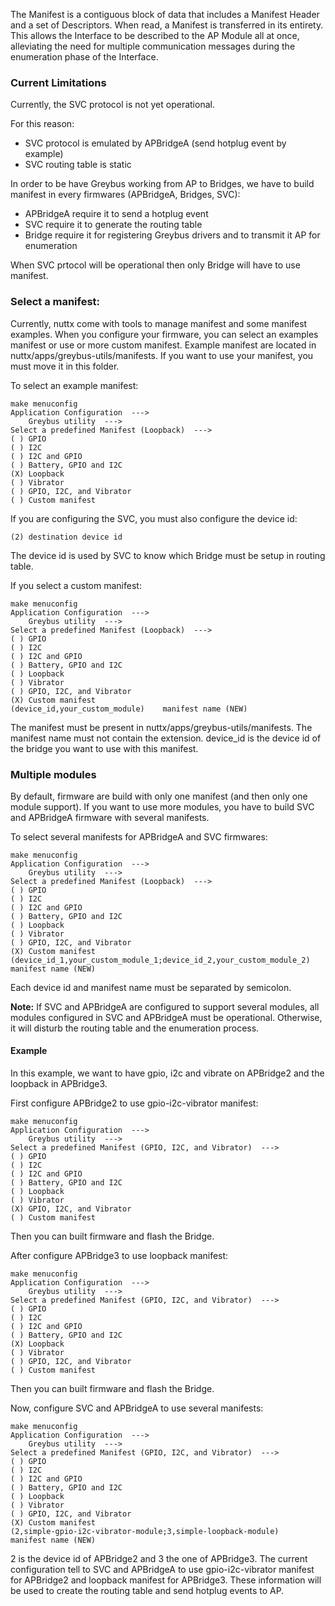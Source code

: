 The Manifest is a contiguous block of data that includes a Manifest Header and a set of Descriptors. When read, a Manifest is transferred in its entirety. This allows the Interface to be described to the AP Module all at once, alleviating the need for multiple communication messages during the enumeration phase of the Interface.

### Current Limitations
Currently, the SVC protocol is not yet operational.

For this reason:
* SVC protocol is emulated by APBridgeA (send hotplug event by example)
* SVC routing table is static

In order to be have Greybus working from AP to Bridges, we have to build manifest in every firmwares (APBridgeA, Bridges, SVC):
* APBridgeA require it to send a hotplug event
* SVC require it to generate the routing table
* Bridge require it for registering Greybus drivers and to transmit it AP for enumeration

When SVC prtocol will be operational then only Bridge will have to use manifest.

### Select a manifest:
Currently, nuttx come with tools to manage manifest and some manifest examples.
When you configure your firmware, you can select an examples manifest or use or more custom manifest.
Example manifest are located in nuttx/apps/greybus-utils/manifests. If you want to use your manifest, you must move it in this folder.

To select an example manifest:
```
make menuconfig
Application Configuration  --->
	Greybus utility  --->
Select a predefined Manifest (Loopback)  --->
( ) GPIO
( ) I2C
( ) I2C and GPIO
( ) Battery, GPIO and I2C
(X) Loopback
( ) Vibrator
( ) GPIO, I2C, and Vibrator
( ) Custom manifest
```
If you are configuring the SVC, you must also configure the device id:
```
(2) destination device id
```
The device id is used by SVC to know which Bridge must be setup in routing table.

If you select a custom manifest:
```
make menuconfig
Application Configuration  --->
	Greybus utility  --->
Select a predefined Manifest (Loopback)  --->
( ) GPIO
( ) I2C
( ) I2C and GPIO
( ) Battery, GPIO and I2C
( ) Loopback
( ) Vibrator
( ) GPIO, I2C, and Vibrator
(X) Custom manifest
(device_id,your_custom_module)    manifest name (NEW)
```
The manifest must be present in nuttx/apps/greybus-utils/manifests. The manifest name must not contain the extension. device_id is the device id of the bridge you want to use with this manifest.

### Multiple modules
By default, firmware are build with only one manifest (and then only one module support).
If you want to use more modules, you have to build SVC and APBridgeA firmware with several manifests.

To select several manifests for APBridgeA and SVC firmwares:
```
make menuconfig
Application Configuration  --->
	Greybus utility  --->
Select a predefined Manifest (Loopback)  --->
( ) GPIO
( ) I2C
( ) I2C and GPIO
( ) Battery, GPIO and I2C
( ) Loopback
( ) Vibrator
( ) GPIO, I2C, and Vibrator
(X) Custom manifest
(device_id_1,your_custom_module_1;device_id_2,your_custom_module_2)    manifest name (NEW)
```
Each device id and manifest name must be separated by semicolon. 

**Note:**
If SVC and APBridgeA are configured to support several modules, all modules configured in SVC and APBridgeA must be operational. Otherwise, it will disturb the routing table and the enumeration process.

#### Example
In this example, we want to have gpio, i2c and vibrate on APBridge2 and the loopback in APBridge3.

First configure APBridge2 to use gpio-i2c-vibrator manifest:
```
make menuconfig
Application Configuration  --->
	Greybus utility  --->
Select a predefined Manifest (GPIO, I2C, and Vibrator)  --->
( ) GPIO
( ) I2C
( ) I2C and GPIO
( ) Battery, GPIO and I2C
( ) Loopback
( ) Vibrator
(X) GPIO, I2C, and Vibrator
( ) Custom manifest
```
Then you can built firmware and flash the Bridge.

After configure APBridge3 to use loopback manifest:
```
make menuconfig
Application Configuration  --->
	Greybus utility  --->
Select a predefined Manifest (GPIO, I2C, and Vibrator)  --->
( ) GPIO
( ) I2C
( ) I2C and GPIO
( ) Battery, GPIO and I2C
(X) Loopback
( ) Vibrator
( ) GPIO, I2C, and Vibrator
( ) Custom manifest
```
Then you can built firmware and flash the Bridge.

Now, configure SVC and APBridgeA to use several manifests:
```
make menuconfig
Application Configuration  --->
	Greybus utility  --->
Select a predefined Manifest (GPIO, I2C, and Vibrator)  --->
( ) GPIO
( ) I2C
( ) I2C and GPIO
( ) Battery, GPIO and I2C
( ) Loopback
( ) Vibrator
( ) GPIO, I2C, and Vibrator
(X) Custom manifest
(2,simple-gpio-i2c-vibrator-module;3,simple-loopback-module)    manifest name (NEW)
```
2 is the device id of APBridge2 and 3 the one of APBridge3.
The current configuration tell to SVC and APBridgeA to use gpio-i2c-vibrator manifest for APBridge2 and loopback manifest for APBridge3. These information will be used to create the routing table and send hotplug events to AP.